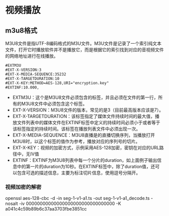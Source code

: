 # 视频播放

## m3u8格式

M3U8文件是指UTF-8编码格式的M3U文件。M3U文件是记录了一个索引纯文本文件，打开它时播放软件并不是播放它，而是根据它的索引找到对应的音视频文件的网络地址进行在线播放。

```
#EXTM3U
#EXT-X-VERSION:3
#EXT-X-MEDIA-SEQUENCE:35232
#EXT-X-TARGETDURATION:10
#EXT-X-KEY:METHOD=AES-128,URI="encryption.key"
#EXTINF:10.000,
```

- EXTM3U：这个是M3U8文件必须包含的标签，并且必须在文件的第一行，所有的M3U8文件中必须包含这个标签。
- EXT-X-VERSION：M3U8文件的版本，常见的是3（目前最高版本应该是7）。
- EXT-X-TARGETDURATION：该标签指定了媒体文件持续时间的最大值，播放文件列表中的媒体文件在EXTINF标签中定义的持续时间必须小于或者等于该标签指定的持续时间。该标签在播放列表文件中必须出现一次。
- EXT-X-MEDIA-SEQUENCE：M3U8直播是的直播切换序列，当播放打开M3U8时，以这个标签的值作为参考，播放对应的序列号的切片。
- EXT-X-KEY：视频的加密方式，示例采用AES-128加密，密钥在对应的URL路径中，无IV值
- EXTINF：EXTINF为M3U8列表中每一个分片的duration，如上面例子输出信息中的第一片的duration为10秒。在EXTINF标签中，除了duration值，还可以包含可选的描述信息，主要为标注切片信息，使用逗号分隔开。

### 视频加密的解密

openssl aes-128-cbc -d -in seg-1-v1-a1.ts -out seg-1-v1-a1_decode.ts -nosalt -iv 00000000000000000000000000000000  -K a041c4c59b89b6c37aa3703fbe3851cc